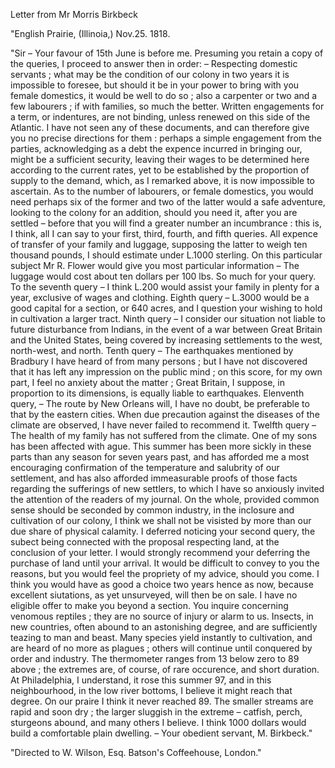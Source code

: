Letter from Mr Morris Birkbeck"English Prairie, (Illinoia,) Nov.25. 1818."Sir – Your favour of 15th June is before me.
                    Presuming you retain a copy of the queries, I proceed to answer then
                    in order: – Respecting domestic servants ; what may be the condition
                    of our colony in two years it is impossible to foresee, but should it
                    be in your power to bring with you female domestics, it would be well to do
                    so ; also a carpenter or two and a few labourers ; if with families,
                    so much the better. Written engagements for a term, or
                    indentures, are not binding, unless renewed on this side of the Atlantic. I
                    have not seen any of these documents, and can therefore give you no
                    precise directions for them : perhaps a simple engagement from the parties,
                    acknowledging as a debt the expence incurred in bringing our, might be
                    a sufficient security, leaving their wages to be determined here according to the current rates, yet to be established by the proportion of supply to the demand, which, as I remarked above,
                    it is now impossible to ascertain. As to the number of labourers, or
                    female domestics, you would need perhaps six of the former and two of
                    the latter would a safe adventure, looking to the colony for an addition, should you need it, after you are settled – before that you will find a greater number an
                    incumbrance : this is, I think, all I can say to your first, third, fourth,
                    and fifth queries. All expence of transfer of your family
                    and luggage, supposing the latter to weigh ten thousand pounds, I should
                    estimate under L.1000 sterling. On this particular subject Mr R. Flower
                    would give you most particular information – The luggage would
                    cost about ten dollars per 100 lbs. So much for your query. To the seventh query – I think L.200 would assist your family
                    in plenty for a year, exclusive of wages and clothing. Eighth query
                    – L.3000 would be a good capital for a section, or 640 acres, and I
                    question your wishing to hold in cultivation a larger tract. Ninth
                    query – I consider our situation not liable to future
                    disturbance from Indians, in the event of a war between Great
                        Britain and the United States, being covered by increasing settlements to the west, north-west, and north.
                    Tenth query – The earthquakes mentioned by Bradbury I
                    have heard of from many persons ; but I have not discovered that it has
                    left any impression on the public mind ; on this score, for my own
                    part, I feel no anxiety about the matter ; Great Britain, I suppose, in
                        proportion to its dimensions, is equally liable to earthquakes. Elenventh query, – The route by New Orleans will, I have no doubt, be preferable to that by the
                    eastern cities. When due precaution against the diseases of the climate are
                    observed, I have never failed to recommend it. Twelfth query –
                    The health of my family has not suffered from the climate. One of my sons
                    has been affected with ague. This summer has been more sickly in these
                    parts than any season for seven years past, and has afforded me a most
                        encouraging confirmation of the temperature and
                    salubrity of our settlement, and has also afforded immeasurable proofs
                    of those facts regarding the sufferings of new settlers, to which I have so
                    anxiously invited the attention of the readers of my journal. On the
                    whole, provided common sense should be seconded by common industry, in
                    the inclosure and cultivation of our colony, I think we shall not be
                    visisted by more than our due share of physical calamity. I deferred noticing your second query, the subect being connected with the proposal respecting land, at the conclusion of your
                    letter. I would strongly recommend your deferring the purchase
                    of land until your arrival. It would be difficult to convey
                    to you the reasons, but you would feel the propriety of my advice, should
                    you come. I think you would have as good a choice two years hence as
                    now, because excellent siutations, as yet unsurveyed, will then be on sale.
                    I have no eligible offer to make you beyond a section. You inquire
                    concerning venomous reptiles ; they are no source of injury or alarm to us.
                    Insects, in new countries, often abound to an astonishing degree, and
                    are sufficiently teazing to man and beast. Many species yield instantly to
                        cultivation, and are heard of no more as plagues ;
                    others will continue until conquered by order and industry. The
                    thermometer ranges from 13 below zero to 89 above ; the extremes are, of
                    course, of rare occurence, and short duration. At Philadelphia, I
                    understand, it rose this summer 97, and in this neighbourhood,
                    in the low river bottoms, I believe it might reach that degree. On our praire I think it never reached 89. The smaller streams are
                    rapid and soon dry ; the larger sluggish in the extreme – catfish, perch, sturgeons abound, and many others I believe. I
                    think 1000 dollars would build a comfortable plain dwelling. – Your
                    obedient servant, M. Birkbeck.""Directed to W. Wilson, Esq. Batson's Coffeehouse, London."